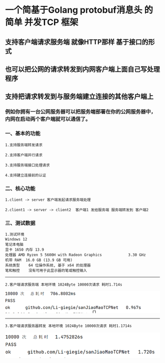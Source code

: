 # 一个简基于Golang protobuf消息头 的简单 并发TCP 框架

## 支持客户端请求服务端 就像HTTP那样 基于接口的形式

## 也可以把公网的请求转发到内网客户端上面自己写处理程序

## 支持把请求转发到与服务端建立连接的其他客户端上

### 例如你拥有一台公网服务器可以把服务端部署在你的公网服务器中，内网在启动两个客户端就可以通信了。

### 一、基本的功能

    1.支持服务端转发请求
    
    2.支持客户端并行请求
    
    3.支持服务端接口处理请求 
    
    4.支持建立连接前的认证

### 二、核心功能

    1.client -> server 客户端发起请求服务端处理
    
    2.client1 -> server -> client2  客户端1 发给服务端 服务端转发到 客户端2

### 三、测试数据

    1.测试环境  
    Windows 12 
    笔记本电脑 
    显卡 1650 内存 13.9
    处理器	AMD Ryzen 5 5600H with Radeon Graphics            3.30 GHz
    机带 RAM	16.0 GB (13.9 GB 可用)
    系统类型	64 位操作系统, 基于 x64 的处理器
    笔和触控	没有可用于此显示器的笔或触控输入

---

    2.客户端请求服务端 本地环境 1024Byte 10000次请求 耗时1.714s

![img_1.png](img_1.png)

---

    3.客户端请求服务器转发 本地环境 1024Byte 10000次请求 耗时1.1714s

![img_2.png](img_2.png)